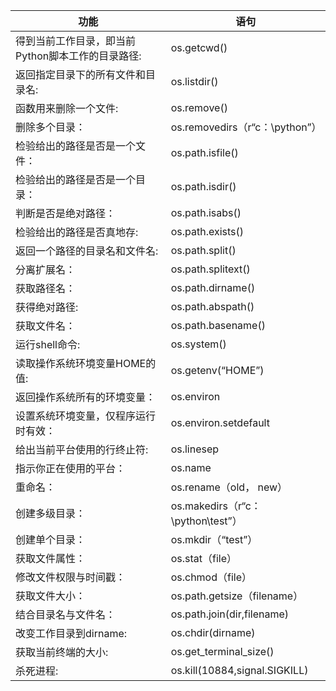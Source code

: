 功能| 语句
-|-
得到当前工作目录，即当前Python脚本工作的目录路径:| os.getcwd()
返回指定目录下的所有文件和目录名:| os.listdir()
函数用来删除一个文件:| os.remove()
删除多个目录：| os.removedirs（r“c：\python”）
检验给出的路径是否是一个文件：| os.path.isfile()
检验给出的路径是否是一个目录：| os.path.isdir()
判断是否是绝对路径：| os.path.isabs()
检验给出的路径是否真地存:| os.path.exists()
返回一个路径的目录名和文件名:| os.path.split()
分离扩展名：| os.path.splitext()
获取路径名：| os.path.dirname()
获得绝对路径:| os.path.abspath()
获取文件名：| os.path.basename()
运行shell命令:| os.system()
读取操作系统环境变量HOME的值:| os.getenv(“HOME”)
返回操作系统所有的环境变量：| os.environ
设置系统环境变量，仅程序运行时有效：| os.environ.setdefault
给出当前平台使用的行终止符:| os.linesep
指示你正在使用的平台：| os.name
重命名：| os.rename（old， new）
创建多级目录：| os.makedirs（r“c：\python\test”）
创建单个目录：| os.mkdir（“test”）
获取文件属性：| os.stat（file）
修改文件权限与时间戳：| os.chmod（file）
获取文件大小：| os.path.getsize（filename）
结合目录名与文件名：| os.path.join(dir,filename)
改变工作目录到dirname:| os.chdir(dirname)
获取当前终端的大小:| os.get_terminal_size()
杀死进程:| os.kill(10884,signal.SIGKILL)